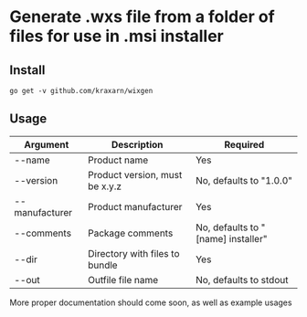 # Generate .wxs file from a folder of files for use in .msi installer

## Install
`go get -v github.com/kraxarn/wixgen`

## Usage
| Argument | Description | Required |
| -------- | ----------- | -------- |
| --name   | Product name | Yes |
| --version | Product version, must be x.y.z | No, defaults to "1.0.0" |
| --manufacturer | Product manufacturer | Yes |
| --comments | Package comments | No, defaults to "[name] installer" |
| --dir | Directory with files to bundle | Yes |
| --out | Outfile file name | No, defaults to stdout |

More proper documentation should come soon, as well as example usages